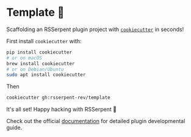 # Template 🍪

Scaffolding an RSSerpent plugin project with [`cookiecutter`](https://cookiecutter.readthedocs.io) in seconds!

First install `cookiecutter` with:
```bash
pip install cookiecutter
# or on macOS
brew install cookiecutter
# or on Debian/Ubuntu
sudo apt install cookiecutter
```
Then
```bash
cookiecutter gh:rsserpent-rev/template
```
It's all set! Happy hacking with RSSerpent 🎉

Check out the official [documentation](https://docs.rsserpent.com/stable/contribution/plugin/) for detailed plugin developmental guide.
